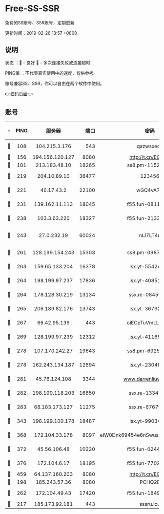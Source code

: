 # Free-SS-SSR

免费的SS账号、SSR账号，定期更新

更新时间：2019-02-26 13:57 +0800

## 说明

状态     ：🙂 - 良好 🙁 - 多次连接失败或连接超时

PING值   ：不代表真实使用中的速度，仅供参考。

账号兼容SS、SSR，你可以自由在两个软件中使用。

👉[扫码页面](https://liesauer.github.io/free-ss-ssr.github.io/)👈

## 账号

|-|PING|服务器|端口|密码|加密方式|区域|
|:----:|:----:|:-----:|-----:|:----:|:----:|:----:|
|🙂|108|104.215.3.176|543|qazwsxedc|aes-256-gcm|JP|
|🙂|156|194.156.120.127|8080|http://t.cn/EGJIyrl|rc4-md5|RU|
|🙂|181|213.183.48.10|18265|ss8.pm-11524914|rc4-md5|RU|
|🙂|219|204.10.89.10|36477|123456|aes-256-cfb|US|
|🙂|221|46.17.43.2|22100|wGQ4vA7D|aes-256-gcm|RU|
|🙂|231|139.162.11.113|18045|f55.fun-08116553|aes-256-cfb|SG|
|🙂|238|103.3.63.220|18327|f55.fun-21337727|aes-256-cfb|SG|
|🙂|243|27.0.232.19|60024|nIJ7LT4n|xchacha20-ietf-poly1305|HK|
|🙂|261|128.199.154.243|15303|ss8.pm-09872872|aes-256-cfb|SG|
|🙂|263|159.65.133.204|16378|isx.yt-55424793|aes-256-cfb|SG|
|🙂|264|198.199.97.237|17836|isx.yt-40851565|aes-256-cfb|US|
|🙂|264|178.128.30.219|13134|ssx.re-08456278|aes-256-cfb|SG|
|🙂|265|206.189.82.176|13743|isx.yt-36792230|aes-256-cfb|SG|
|🙂|267|66.42.95.136|443|oiECpTuVmLLxk4Ts|aes-256-cfb|US|
|🙂|269|128.199.97.239|12312|isx.yt-41165013|aes-256-cfb|SG|
|🙂|278|107.170.242.27|19643|ss8.pm-69252395|aes-256-cfb|US|
|🙂|278|162.243.134.187|12894|isx.yt-23046109|aes-256-cfb|US|
|🙂|281|45.76.124.108|3344|www.darrenliuwei.com|aes-256-cfb|AU|
|🙂|282|198.199.118.203|16850|ssx.re-13347864|aes-256-cfb|US|
|🙂|283|68.183.173.127|11275|ssx.re-67679470|aes-256-cfb|US|
|🙂|343|198.199.100.178|18487|isx.yt-99034237|aes-256-cfb|US|
|🙂|368|172.104.33.178|8097|eIW0Dnk69454e6nSwuspv9DmS201tQ0D|aes-256-cfb|SG|
|🙂|372|45.56.106.48|10220|f55.fun-02447573|aes-256-cfb|US|
|🙂|376|172.104.6.17|18195|f55.fun-77023354|aes-256-cfb|US|
|🙂|459|64.137.160.203|8080|http://t.cn/EGJIyrl|rc4-md5|CA|
|🙂|198|185.243.57.36|8080|PCHQ2E|rc4-md5|US|
|🙂|262|172.104.49.43|17420|f55.fun-18495556|aes-256-cfb|SG|
|🙁|217|185.173.92.181|443|sssru.icu|rc4-md5|RU|

